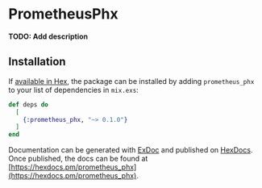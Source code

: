 # PrometheusPhx

**TODO: Add description**

## Installation

If [available in Hex](https://hex.pm/docs/publish), the package can be installed
by adding `prometheus_phx` to your list of dependencies in `mix.exs`:

```elixir
def deps do
  [
    {:prometheus_phx, "~> 0.1.0"}
  ]
end
```

Documentation can be generated with [ExDoc](https://github.com/elixir-lang/ex_doc)
and published on [HexDocs](https://hexdocs.pm). Once published, the docs can
be found at [https://hexdocs.pm/prometheus_phx](https://hexdocs.pm/prometheus_phx).

